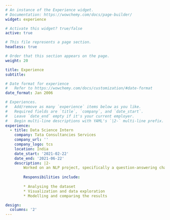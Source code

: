 ```yaml
---
# An instance of the Experience widget.
# Documentation: https://wowchemy.com/docs/page-builder/
widget: experience

# Activate this widget? true/false
active: true

# This file represents a page section.
headless: true

# Order that this section appears on the page.
weight: 20

title: Experience
subtitle:

# Date format for experience
#   Refer to https://wowchemy.com/docs/customization/#date-format
date_format: Jan 2006

# Experiences.
#   Add/remove as many `experience` items below as you like.
#   Required fields are `title`, `company`, and `date_start`.
#   Leave `date_end` empty if it's your current employer.
#   Begin multi-line descriptions with YAML's `|2-` multi-line prefix.
experience:
  - title: Data Science Intern
    company: Tata Consultancies Services
    company_url: ''
    company_logo: tcs
    location: India
    date_start: '2021-02-22'
    date_end: '2021-06-22'
    description: |2-
        Worked on an NLP project, specifically a question-answering chatbot, wherein I had to test and compare different models like BERT, LSTM and POS tagging to extract entities and return the answer to the given question.
        
        Responsibilities include:
        
        * Analysing the dataset
        * Visualization and data exploration
        * Modelling and comparing the results

design:
  columns: '2'
---
```

